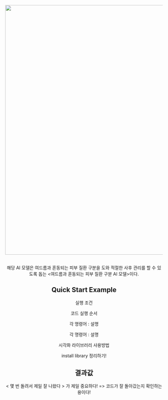 <div align="center">
  <p>
    <a align="center" href="https://ultralytics.com/yolov5" target="_blank">
      <img width="800" src="https://user-images.githubusercontent.com/109938354/186827347-1c26d257-9907-4c35-a7f1-f758319e195d.png"></a>
    <br><br>
    <p/>
  <div>
 
  <p>
    해당 AI 모델은 여드름과 혼동되는 피부 질환 구분을 도와 적절한 사후 관리를 할 수 있도록 돕는 <여드름과 혼동되는 피부 질환 구분 AI 모델>이다.
  </p>
    
    
 ## Quick Start Example
  <p>
   실행 조건
  </p> 
  <p>
   코드 실행 순서
  </p> 
  <p> 
   각 명령어 : 설명
  </p> 
  <p>
   각 명령어 : 설명
  </p> 
  <p>
   시각화 라이브러리 사용방법
  </p> 
  <p>
   install library 정리하기!
  </p> 

    
        
 ## 결과값
  <p>
   < 몇 번 돌려서 제일 잘 나왔다 > 가 제일 중요하다! => 코드가 잘 돌아갔는지 확인하는 용이다!
  </p>
